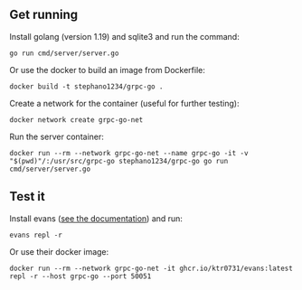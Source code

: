 ## Get running
Install golang (version 1.19) and sqlite3 and run the command:
```
go run cmd/server/server.go
```
Or use the docker to build an image from Dockerfile:
```
docker build -t stephano1234/grpc-go .
```
Create a network for the container (useful for further testing):
```
docker network create grpc-go-net
```
Run the server container:
```
docker run --rm --network grpc-go-net --name grpc-go -it -v "$(pwd)"/:/usr/src/grpc-go stephano1234/grpc-go go run cmd/server/server.go
```
## Test it
Install evans ([see the documentation](https://github.com/ktr0731/evans)) and run:
```
evans repl -r
```
Or use their docker image:
```
docker run --rm --network grpc-go-net -it ghcr.io/ktr0731/evans:latest repl -r --host grpc-go --port 50051
```